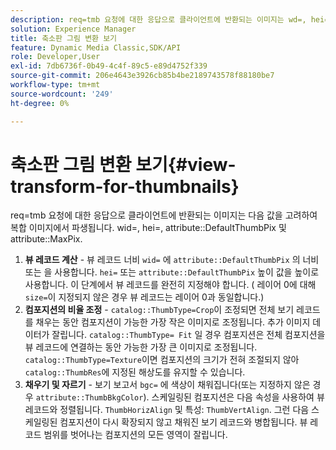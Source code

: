 ```yaml
---
description: req=tmb 요청에 대한 응답으로 클라이언트에 반환되는 이미지는 wd=, hei=, attribute DefaultThumbPix 및 MaxPix 속성을 고려하여 복합 이미지에서 파생됩니다.
solution: Experience Manager
title: 축소판 그림 변환 보기
feature: Dynamic Media Classic,SDK/API
role: Developer,User
exl-id: 7db6736f-0b49-4c4f-89c5-e89d4752f339
source-git-commit: 206e4643e3926cb85b4be2189743578f88180be7
workflow-type: tm+mt
source-wordcount: '249'
ht-degree: 0%

---
```


# 축소판 그림 변환 보기{#view-transform-for-thumbnails}

req=tmb 요청에 대한 응답으로 클라이언트에 반환되는 이미지는 다음 값을 고려하여 복합 이미지에서 파생됩니다. wid=, hei=, attribute::DefaultThumbPix 및 attribute::MaxPix.

1. **뷰 레코드 계산**  - 뷰 레코드 너비 `wid=` 에  `attribute::DefaultThumbPix` 의 너비 또는 을 사용합니다. `hei=` 또는 `attribute::DefaultThumbPix` 높이 값을 높이로 사용합니다. 이 단계에서 뷰 레코드를 완전히 지정해야 합니다. ( 레이어 0에 대해 `size=`이 지정되지 않은 경우 뷰 레코드는 레이어 0과 동일합니다.)
1. **컴포지션의 비율 조정**  -  `catalog::ThumbType=Crop`이 조정되면 전체 보기 레코드를 채우는 동안 컴포지션이 가능한 가장 작은 이미지로 조정됩니다. 추가 이미지 데이터가 잘립니다. `catalog::ThumbType= Fit` 일 경우 컴포지션은 전체 컴포지션을 뷰 레코드에 연결하는 동안 가능한 가장 큰 이미지로 조정됩니다. `catalog::ThumbType=Texture`이면 컴포지션의 크기가 전혀 조절되지 않아 `catalog::ThumbRes`에 지정된 해상도를 유지할 수 있습니다.
1. **채우기 및 자르기**  - 보기 보고서 `bgc=` 에 색상이 채워집니다(또는 지정하지 않은 경우  `attribute::ThumbBkgColor`). 스케일링된 컴포지션은 다음 속성을 사용하여 뷰 레코드와 정렬됩니다. `ThumbHorizAlign` 및 특성: `ThumbVertAlign`. 그런 다음 스케일링된 컴포지션이 다시 확장되지 않고 채워진 보기 레코드와 병합됩니다. 뷰 레코드 범위를 벗어나는 컴포지션의 모든 영역이 잘립니다.
